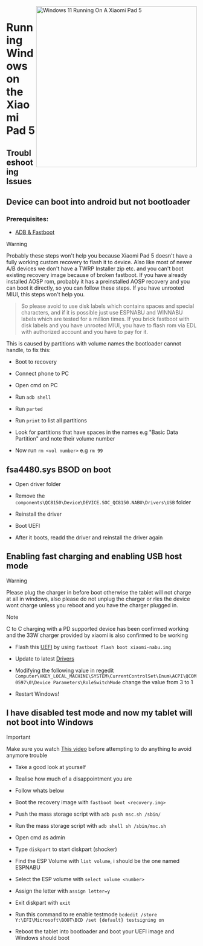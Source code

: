 <img align="right" src="https://raw.githubusercontent.com/erdilS/Port-Windows-11-Xiaomi-Pad-5/main/nabu.png" width="425" alt="Windows 11 Running On A Xiaomi Pad 5">


# Running Windows on the Xiaomi Pad 5

## Troubleshooting Issues


## Device can boot into android but not bootloader

### Prerequisites:

- [ADB & Fastboot](https://developer.android.com/studio/releases/platform-tools)

> [!WARNING]
 Probably these steps won't help you because Xiaomi Pad 5 doesn't have a fully working custom recovery to flash it to device. Also like most of newer A/B devices we don't have a TWRP Installer zip etc. and you can't boot existing recovery image because of broken fastboot. If you have already installed AOSP rom, probably it has a preinstalled AOSP recovery and you can boot it directly, so you can follow these steps. If you have unrooted MIUI, this steps won't help you.
>
> So please avoid to use disk labels which contains spaces and special characters, and if it is possible just use ESPNABU and WINNABU labels which are tested for a million times. If you brick fastboot with disk labels and you have unrooted MIUI, you have to flash rom via EDL with authorized account and you have to pay for it.


This is caused by partitions with volume names the bootloader cannot handle, to fix this:

- Boot to recovery

- Connect phone to PC

- Open cmd on PC

- Run ```adb shell```

- Run ```parted```

- Run ```print``` to list all partitions

- Look for partitions that have spaces in the names e.g "Basic Data Partition" and note their volume number

- Now run ```rm <vol number>``` e.g ```rm 99```


## fsa4480.sys BSOD on boot

- Open driver folder

- Remove the ```components\QC8150\Device\DEVICE.SOC_QC8150.NABU\Drivers\USB``` folder

- Reinstall the driver

- Boot UEFI

- After it boots, readd the driver and reinstall the driver again

## Enabling fast charging and enabling USB host mode

> [!WARNING]
>  Please plug the charger in before boot otherwise the tablet will not charge at all in windows, also please do not unplug the charger or rles the device wont charge unless you reboot and you have the charger plugged in.

> [!NOTE]
> C to C charging with a PD supported device has been confirmed working and the 33W charger provided by xiaomi is also confirmed to be working


- Flash this [UEFI](https://github.com/kmille36/TempStorage/blob/main/xiaomi-nabu.img?raw=true) by using ```fastboot flash boot xiaomi-nabu.img```

- Update to latest [Drivers](https://github.com/erdilS/Port-Windows-11-Xiaomi-Pad-5/blob/main/guide/driver-updating-selection.md)

- Modifying the following value in regedit ```Computer\HKEY_LOCAL_MACHINE\SYSTEM\CurrentControlSet\Enum\ACPI\QCOM0597\0\Device Parameters\RoleSwitchMode``` change the value from 3 to 1 

- Restart Windows!

## I have disabled test mode and now my tablet will not boot into Windows

> [!IMPORTANT]
>  Make sure you watch [This video](https://youtu.be/oHg5SJYRHA0) before attempting to do anything to avoid anymore trouble

- Take a good look at yourself

- Realise how much of a disappointment you are

- Follow whats below

- Boot the recovery image with ```fastboot boot <recovery.img>```

- Push the mass storage script with ```adb push msc.sh /sbin/```

- Run the mass storage script with ```adb shell sh /sbin/msc.sh```

- Open cmd as admin

- Type ```diskpart``` to start diskpart (shocker)

- Find the ESP Volume with ```list volume```, i should be the one named ESPNABU

- Select the ESP volume with ```select volume <number>```

- Assign the letter with ```assign letter=y```

- Exit diskpart with ```exit```

- Run this command to re enable testmode ```bcdedit /store Y:\EFI\Microsoft\BOOT\BCD /set {default} testsigning on```

- Reboot the tablet into bootloader and boot your UEFI image and Windows should boot
